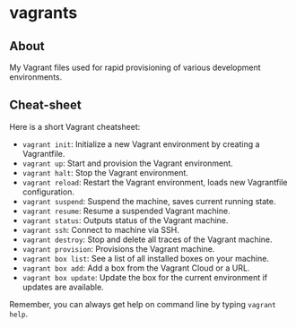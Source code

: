 # vagrants

## About

My Vagrant files used for rapid provisioning of various development environments.

## Cheat-sheet

Here is a short Vagrant cheatsheet:

- `vagrant init`: Initialize a new Vagrant environment by creating a Vagrantfile.
- `vagrant up`: Start and provision the Vagrant environment.
- `vagrant halt`: Stop the Vagrant environment.
- `vagrant reload`: Restart the Vagrant environment, loads new Vagrantfile configuration.
- `vagrant suspend`: Suspend the machine, saves current running state.
- `vagrant resume`: Resume a suspended Vagrant machine.
- `vagrant status`: Outputs status of the Vagrant machine.
- `vagrant ssh`: Connect to machine via SSH.
- `vagrant destroy`: Stop and delete all traces of the Vagrant machine.
- `vagrant provision`: Provisions the Vagrant machine.
- `vagrant box list`: See a list of all installed boxes on your machine.
- `vagrant box add`: Add a box from the Vagrant Cloud or a URL.
- `vagrant box update`: Update the box for the current environment if updates are available.

Remember, you can always get help on command line by typing `vagrant help`.

